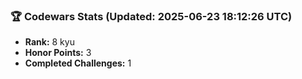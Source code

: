 ### 🏆 Codewars Stats (Updated: 2025-06-23 18:12:26 UTC)

- **Rank:** 8 kyu
- **Honor Points:** 3
- **Completed Challenges:** 1
